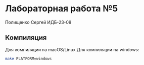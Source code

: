 # Лабораторная работа №5
Полищенко Сергей ИДБ-23-08
## Компиляция
Для компиляции на macOS/Linux
Для компиляции на windows:
```bash
make PLATFORM=windows
```
